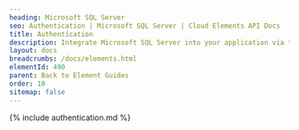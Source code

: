 ```yaml
---
heading: Microsoft SQL Server
seo: Authentication | Microsoft SQL Server | Cloud Elements API Docs
title: Authentication
description: Integrate Microsoft SQL Server into your application via the Cloud Elements APIs.
layout: docs
breadcrumbs: /docs/elements.html
elementId: 490
parent: Back to Element Guides
order: 10
sitemap: false
---
```


{% include authentication.md %}
